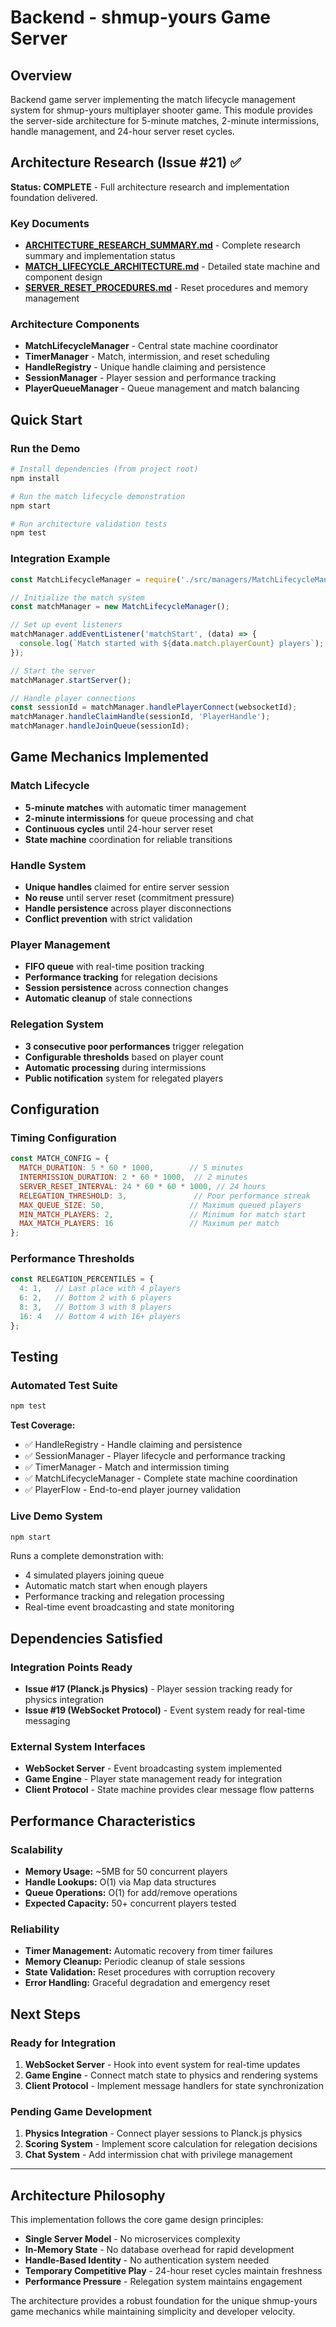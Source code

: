 # Backend - shmup-yours Game Server

## Overview

Backend game server implementing the match lifecycle management system for shmup-yours multiplayer shooter game. This module provides the server-side architecture for 5-minute matches, 2-minute intermissions, handle management, and 24-hour server reset cycles.

## Architecture Research (Issue #21) ✅

**Status: COMPLETE** - Full architecture research and implementation foundation delivered.

### Key Documents
- **[ARCHITECTURE_RESEARCH_SUMMARY.md](./ARCHITECTURE_RESEARCH_SUMMARY.md)** - Complete research summary and implementation status
- **[MATCH_LIFECYCLE_ARCHITECTURE.md](./MATCH_LIFECYCLE_ARCHITECTURE.md)** - Detailed state machine and component design
- **[SERVER_RESET_PROCEDURES.md](./SERVER_RESET_PROCEDURES.md)** - Reset procedures and memory management

### Architecture Components
- **MatchLifecycleManager** - Central state machine coordinator
- **TimerManager** - Match, intermission, and reset scheduling  
- **HandleRegistry** - Unique handle claiming and persistence
- **SessionManager** - Player session and performance tracking
- **PlayerQueueManager** - Queue management and match balancing

## Quick Start

### Run the Demo
```bash
# Install dependencies (from project root)
npm install

# Run the match lifecycle demonstration
npm start

# Run architecture validation tests
npm test
```

### Integration Example
```javascript
const MatchLifecycleManager = require('./src/managers/MatchLifecycleManager');

// Initialize the match system
const matchManager = new MatchLifecycleManager();

// Set up event listeners
matchManager.addEventListener('matchStart', (data) => {
  console.log(`Match started with ${data.match.playerCount} players`);
});

// Start the server
matchManager.startServer();

// Handle player connections
const sessionId = matchManager.handlePlayerConnect(websocketId);
matchManager.handleClaimHandle(sessionId, 'PlayerHandle');
matchManager.handleJoinQueue(sessionId);
```

## Game Mechanics Implemented

### Match Lifecycle
- **5-minute matches** with automatic timer management
- **2-minute intermissions** for queue processing and chat
- **Continuous cycles** until 24-hour server reset
- **State machine** coordination for reliable transitions

### Handle System
- **Unique handles** claimed for entire server session
- **No reuse** until server reset (commitment pressure)
- **Handle persistence** across player disconnections
- **Conflict prevention** with strict validation

### Player Management
- **FIFO queue** with real-time position tracking
- **Performance tracking** for relegation decisions
- **Session persistence** across connection changes
- **Automatic cleanup** of stale connections

### Relegation System
- **3 consecutive poor performances** trigger relegation
- **Configurable thresholds** based on player count
- **Automatic processing** during intermissions
- **Public notification** system for relegated players

## Configuration

### Timing Configuration
```javascript
const MATCH_CONFIG = {
  MATCH_DURATION: 5 * 60 * 1000,        // 5 minutes
  INTERMISSION_DURATION: 2 * 60 * 1000,  // 2 minutes  
  SERVER_RESET_INTERVAL: 24 * 60 * 60 * 1000, // 24 hours
  RELEGATION_THRESHOLD: 3,               // Poor performance streak
  MAX_QUEUE_SIZE: 50,                   // Maximum queued players
  MIN_MATCH_PLAYERS: 2,                 // Minimum for match start
  MAX_MATCH_PLAYERS: 16                 // Maximum per match
};
```

### Performance Thresholds
```javascript
const RELEGATION_PERCENTILES = {
  4: 1,   // Last place with 4 players
  6: 2,   // Bottom 2 with 6 players
  8: 3,   // Bottom 3 with 8 players  
  16: 4   // Bottom 4 with 16+ players
};
```

## Testing

### Automated Test Suite
```bash
npm test
```

**Test Coverage:**
- ✅ HandleRegistry - Handle claiming and persistence
- ✅ SessionManager - Player lifecycle and performance tracking
- ✅ TimerManager - Match and intermission timing
- ✅ MatchLifecycleManager - Complete state machine coordination
- ✅ PlayerFlow - End-to-end player journey validation

### Live Demo System
```bash
npm start
```

Runs a complete demonstration with:
- 4 simulated players joining queue
- Automatic match start when enough players
- Performance tracking and relegation processing
- Real-time event broadcasting and state monitoring

## Dependencies Satisfied

### Integration Points Ready
- **Issue #17 (Planck.js Physics)** - Player session tracking ready for physics integration
- **Issue #19 (WebSocket Protocol)** - Event system ready for real-time messaging

### External System Interfaces
- **WebSocket Server** - Event broadcasting system implemented
- **Game Engine** - Player state management ready for integration
- **Client Protocol** - State machine provides clear message flow patterns

## Performance Characteristics

### Scalability
- **Memory Usage:** ~5MB for 50 concurrent players
- **Handle Lookups:** O(1) via Map data structures  
- **Queue Operations:** O(1) for add/remove operations
- **Expected Capacity:** 50+ concurrent players tested

### Reliability
- **Timer Management:** Automatic recovery from timer failures
- **Memory Cleanup:** Periodic cleanup of stale sessions
- **State Validation:** Reset procedures with corruption recovery
- **Error Handling:** Graceful degradation and emergency reset

## Next Steps

### Ready for Integration
1. **WebSocket Server** - Hook into event system for real-time updates
2. **Game Engine** - Connect match state to physics and rendering systems  
3. **Client Protocol** - Implement message handlers for state synchronization

### Pending Game Development
1. **Physics Integration** - Connect player sessions to Planck.js physics
2. **Scoring System** - Implement score calculation for relegation decisions
3. **Chat System** - Add intermission chat with privilege management

---

## Architecture Philosophy

This implementation follows the core game design principles:

- **Single Server Model** - No microservices complexity
- **In-Memory State** - No database overhead for rapid development
- **Handle-Based Identity** - No authentication system needed
- **Temporary Competitive Play** - 24-hour reset cycles maintain freshness
- **Performance Pressure** - Relegation system maintains engagement

The architecture provides a robust foundation for the unique shmup-yours game mechanics while maintaining simplicity and developer velocity.
